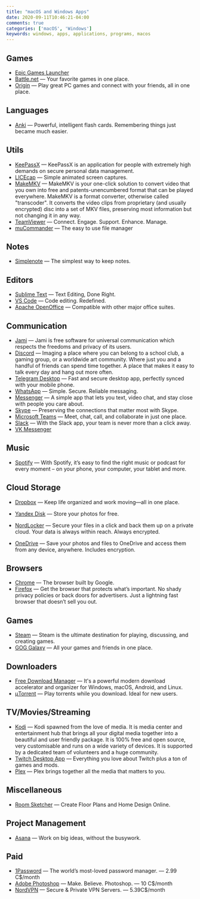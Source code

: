 ```yaml
---
title: "macOS and Windows Apps"
date: 2020-09-11T10:46:21-04:00
comments: true
categories: ['macOS', 'Windows']
keywords: windows, apps, applications, programs, macos
---
```


## Games
* [Epic Games Launcher](https://www.epicgames.com/store/)
* [Battle.net](https://www.blizzard.com/en-us/apps/battle.net/desktop) — Your favorite games in one place.
* [Origin](https://www.origin.com/can/en-us/store/download) — Play great PC games and connect with your friends, all in one place.

## Languages
* [Anki](https://apps.ankiweb.net/) — Powerful, intelligent flash cards. Remembering things just became much easier.

## Utils
* [KeePassX](http://www.keepassx.org/) — KeePassX is an application for people with extremely high demands on secure personal data management.
* [LICEcap](https://www.cockos.com/licecap/) — Simple animated screen captures.
* [MakeMKV](http://makemkv.com/) — MakeMKV is your one-click solution to convert video that you own into free and patents-unencumbered format that can be played everywhere. MakeMKV is a format converter, otherwise called "transcoder". It converts the video clips from proprietary (and usually encrypted) disc into a set of MKV files, preserving most information but not changing it in any way.
* [TeamViewer](https://www.teamviewer.com/en-us/) — Connect. Engage. Support. Enhance. Manage.
* [muCommander](https://www.mucommander.com/) — The easy to use file manager

## Notes
* [Simplenote](https://simplenote.com/) — The simplest way to keep notes.

## Editors
* [Sublime Text](https://www.sublimetext.com/) — Text Editing, Done Right.
* [VS Code](https://code.visualstudio.com/) — Code editing. Redefined.
* [Apache OpenOffice](https://www.openoffice.org/download/index.html) — Compatible with other major office suites.

## Communication
* [Jami](https://jami.net/) — Jami is free software for universal communication which respects the freedoms and privacy of its users.
* [Discord](https://discord.com/) — Imaging a place where you can belong to a school club, a gaming group, or a worldwide art community. Where just you and a handful of friends can spend time together. A place that makes it easy to talk every day and hang out more often.
* [Telegram Desktop](https://desktop.telegram.org/) — Fast and secure desktop app, perfectly synced with your mobile phone.
* [WhatsApp](https://www.whatsapp.com/) — Simple. Secure.
Reliable messaging.
* [Messenger](https://www.messenger.com/desktop) — A simple app that lets you text, video chat, and stay close with people you care about.
* [Skype](https://www.skype.com/en/) — Preserving the connections that matter most with Skype.
* [Microsoft Teams](https://www.microsoft.com/en-ca/microsoft-365/microsoft-teams/group-chat-software) — Meet, chat, call, and collaborate in just one place.
* [Slack](https://slack.com/) — With the Slack app, your team is never more than a click away.
* [VK Messenger](https://vk.com/landings/desktop_messenger)

## Music
* [Spotify](https://www.spotify.com) — With Spotify, it’s easy to find the right music or podcast for every moment – on your phone, your computer, your tablet and more.

## Cloud Storage
* [Dropbox](https://www.dropbox.com/) — Keep life organized and work moving—all in one place.

* [Yandex Disk](https://disk.yandex.com/) — Store your photos for free.

* [NordLocker](https://nordlocker.com/) — Secure your files in a click and back them up on a private cloud. Your data is always within reach. Always encrypted.
* [OneDrive](https://www.microsoft.com/en-ca/microsoft-365/onedrive) — Save your photos and files to OneDrive and access them from any device, anywhere. Includes encryption.

## Browsers
* [Chrome](https://www.google.com/intl/en/chrome/browser/) — The browser built by Google.
* [Firefox](http://www.mozilla.org/en-US/firefox/new/) — Get the browser that protects what’s important. No shady privacy policies or back doors for advertisers. Just a lightning fast browser that doesn’t sell you out.

## Games
* [Steam](http://store.steampowered.com/) — Steam is the ultimate destination for playing, discussing, and creating games.
* [GOG Galaxy](https://www.gog.com/galaxy) — All your games and friends in one place.

## Downloaders
* [Free Download Manager](http://freedownloadmanager.org) — It's a powerful modern download accelerator and organizer for Windows, macOS, Android, and Linux.
* [μTorrent](http://www.utorrent.com/) — Play torrents while you download. Ideal for new users.

## TV/Movies/Streaming
* [Kodi](https://kodi.tv/) — Kodi spawned from the love of media. It is media center and entertainment hub that brings all your digital media together into a beautiful and user friendly package. It is 100% free and open source, very customisable and runs on a wide variety of devices. It is supported by a dedicated team of volunteers and a huge community.
* [Twitch Desktop App](https://app.twitch.tv/) — Everything you love about Twitch plus a ton of games and mods.
* [Plex](https://www.plex.tv/) — Plex brings together all the media that matters to you.

## Miscellaneous
* [Room Sketcher](https://www.roomsketcher.com/) — Create Floor Plans and Home Design Online.

## Project Management
* [Asana](https://asana.com/) — Work on big ideas, without the busywork.

## Paid
* [1Password](https://1password.com/) — The world’s most-loved password manager. — 2.99 C$/month
* [Adobe Photoshop](https://www.adobe.com/ca/products/photoshop.html) — Make. Believe. Photoshop. — 10 C$/month
* [NordVPN](https://nordvpn.com) — Secure & Private VPN Servers. — 5.39C$/month
